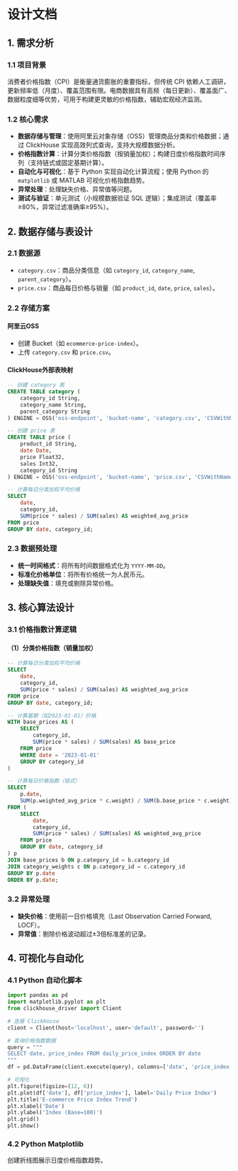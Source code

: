 # 设计文档

## 1. 需求分析

### 1.1 项目背景
消费者价格指数（CPI）是衡量通货膨胀的重要指标，但传统 CPI 依赖人工调研，更新频率低（月度）、覆盖范围有限。电商数据具有高频（每日更新）、覆盖面广、数据粒度细等优势，可用于构建更灵敏的价格指数，辅助宏观经济监测。

### 1.2 核心需求
- **数据存储与管理**：使用阿里云对象存储（OSS）管理商品分类和价格数据；通过 ClickHouse 实现高效列式查询，支持大规模数据分析。
- **价格指数计算**：计算分类价格指数（按销量加权）；构建日度价格指数时间序列（支持链式或固定基期计算）。
- **自动化与可视化**：基于 Python 实现自动化计算流程；使用 Python 的 `matplotlib` 或 MATLAB 可视化价格指数趋势。
- **异常处理**：处理缺失价格、异常值等问题。
- **测试与验证**：单元测试（小规模数据验证 SQL 逻辑）；集成测试（覆盖率≥80%，异常过滤准确率≥95%）。

## 2. 数据存储与表设计

### 2.1 数据源
- `category.csv`：商品分类信息（如 `category_id`, `category_name`, `parent_category`）。
- `price.csv`：商品每日价格与销量（如 `product_id`, `date`, `price`, `sales`）。

### 2.2 存储方案

#### 阿里云OSS
- 创建 Bucket（如 `ecommerce-price-index`）。
- 上传 `category.csv` 和 `price.csv`。

#### ClickHouse外部表映射
```sql
-- 创建 category 表
CREATE TABLE category (
    category_id String,
    category_name String,
    parent_category String
) ENGINE = OSS('oss-endpoint', 'bucket-name', 'category.csv', 'CSVWithNames');

-- 创建 price 表
CREATE TABLE price (
    product_id String,
    date Date,
    price Float32,
    sales Int32,
    category_id String
) ENGINE = OSS('oss-endpoint', 'bucket-name', 'price.csv', 'CSVWithNames');

-- 计算每日分类加权平均价格
SELECT 
    date,
    category_id,
    SUM(price * sales) / SUM(sales) AS weighted_avg_price
FROM price
GROUP BY date, category_id;

```

### 2.3 数据预处理
- **统一时间格式**：将所有时间数据格式化为 `YYYY-MM-DD`。
- **标准化价格单位**：将所有价格统一为人民币元。
- **处理缺失值**：填充或剔除异常价格。

## 3. 核心算法设计

### 3.1 价格指数计算逻辑

#### （1）分类价格指数（销量加权）
```sql
-- 计算每日分类加权平均价格
SELECT 
    date,
    category_id,
    SUM(price * sales) / SUM(sales) AS weighted_avg_price
FROM price
GROUP BY date, category_id;

-- 计算基期（如2023-01-01）价格
WITH base_prices AS (
    SELECT 
        category_id,
        SUM(price * sales) / SUM(sales) AS base_price
    FROM price
    WHERE date = '2023-01-01'
    GROUP BY category_id
)

-- 计算每日价格指数（链式）
SELECT 
    p.date,
    SUM(p.weighted_avg_price * c.weight) / SUM(b.base_price * c.weight) * 100 AS price_index
FROM (
    SELECT 
        date,
        category_id,
        SUM(price * sales) / SUM(sales) AS weighted_avg_price
    FROM price
    GROUP BY date, category_id
) p
JOIN base_prices b ON p.category_id = b.category_id
JOIN category_weights c ON p.category_id = c.category_id
GROUP BY p.date
ORDER BY p.date;

```

### 3.2 异常处理
- **缺失价格**：使用前一日价格填充（Last Observation Carried Forward, LOCF）。
- **异常值**：剔除价格波动超过±3倍标准差的记录。

## 4. 可视化与自动化
### 4.1 Python 自动化脚本
```python
import pandas as pd
import matplotlib.pyplot as plt
from clickhouse_driver import Client

# 连接 ClickHouse
client = Client(host='localhost', user='default', password='')

# 查询价格指数数据
query = """
SELECT date, price_index FROM daily_price_index ORDER BY date
"""
df = pd.DataFrame(client.execute(query), columns=['date', 'price_index'])

# 可视化
plt.figure(figsize=(12, 6))
plt.plot(df['date'], df['price_index'], label='Daily Price Index')
plt.title('E-commerce Price Index Trend')
plt.xlabel('Date')
plt.ylabel('Index (Base=100)')
plt.grid()
plt.show()
```
### 4.2 Python Matplotlib
创建折线图展示日度价格指数趋势。


